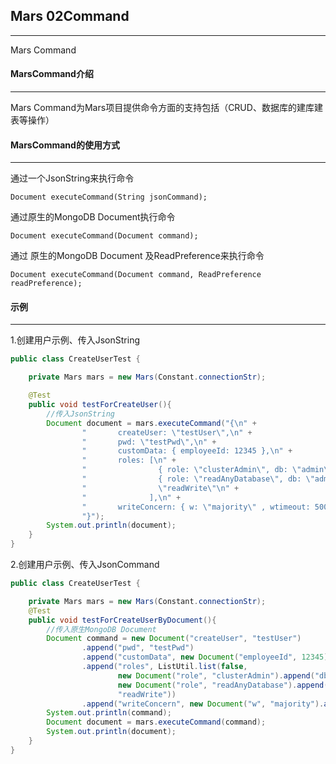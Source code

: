 ## Mars 02Command

------

Mars Command

#### MarsCommand介绍

------

Mars Command为Mars项目提供命令方面的支持包括（CRUD、数据库的建库建表等操作）

#### MarsCommand的使用方式

------

通过一个JsonString来执行命令

```
Document executeCommand(String jsonCommand); 
```

通过原生的MongoDB Document执行命令

```
Document executeCommand(Document command); 
```

通过 原生的MongoDB Document 及ReadPreference来执行命令

```
Document executeCommand(Document command, ReadPreference readPreference); 
```

#### 示例

------

1.创建用户示例、传入JsonString

```java
public class CreateUserTest {

    private Mars mars = new Mars(Constant.connectionStr);

    @Test
    public void testForCreateUser(){
        //传入JsonString
        Document document = mars.executeCommand("{\n" +
                "       createUser: \"testUser\",\n" +
                "       pwd: \"testPwd\",\n" +
                "       customData: { employeeId: 12345 },\n" +
                "       roles: [\n" +
                "                { role: \"clusterAdmin\", db: \"admin\" },\n" +
                "                { role: \"readAnyDatabase\", db: \"admin\" },\n" +
                "                \"readWrite\"\n" +
                "              ],\n" +
                "       writeConcern: { w: \"majority\" , wtimeout: 5000 }\n" +
                "}");
        System.out.println(document);
    }
}
```

2.创建用户示例、传入JsonCommand

```java
public class CreateUserTest {

    private Mars mars = new Mars(Constant.connectionStr);
    @Test
    public void testForCreateUserByDocument(){
        //传入原生MongoDB Document
        Document command = new Document("createUser", "testUser")
                .append("pwd", "testPwd")
                .append("customData", new Document("employeeId", 12345))
                .append("roles", ListUtil.list(false,
                        new Document("role", "clusterAdmin").append("db", "admin"),
                        new Document("role", "readAnyDatabase").append("db", "admin"),
                        "readWrite"))
                .append("writeConcern", new Document("w", "majority").append("wtimeout", 5000));
        System.out.println(command);
        Document document = mars.executeCommand(command);
        System.out.println(document);
    }
}
```

